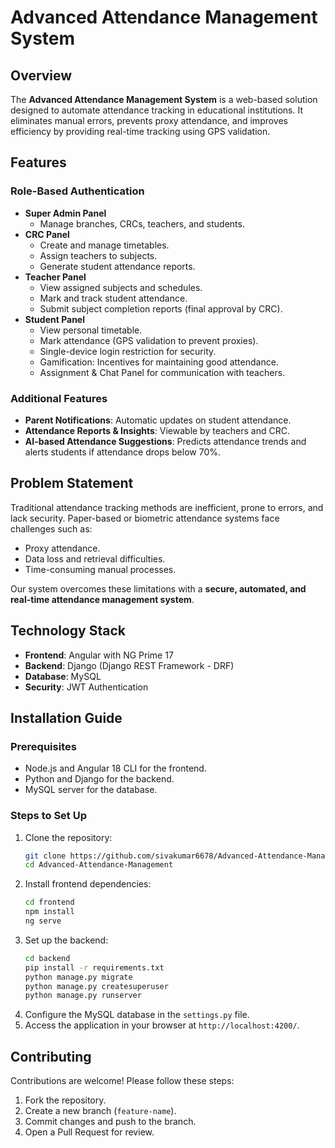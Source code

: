 # Advanced Attendance Management System

## Overview
The **Advanced Attendance Management System** is a web-based solution designed to automate attendance tracking in educational institutions. It eliminates manual errors, prevents proxy attendance, and improves efficiency by providing real-time tracking using GPS validation.

## Features
### Role-Based Authentication
- **Super Admin Panel**
  - Manage branches, CRCs, teachers, and students.
- **CRC Panel**
  - Create and manage timetables.
  - Assign teachers to subjects.
  - Generate student attendance reports.
- **Teacher Panel**
  - View assigned subjects and schedules.
  - Mark and track student attendance.
  - Submit subject completion reports (final approval by CRC).
- **Student Panel**
  - View personal timetable.
  - Mark attendance (GPS validation to prevent proxies).
  - Single-device login restriction for security.
  - Gamification: Incentives for maintaining good attendance.
  - Assignment & Chat Panel for communication with teachers.

### Additional Features
- **Parent Notifications**: Automatic updates on student attendance.
- **Attendance Reports & Insights**: Viewable by teachers and CRC.
- **AI-based Attendance Suggestions**: Predicts attendance trends and alerts students if attendance drops below 70%.

## Problem Statement
Traditional attendance tracking methods are inefficient, prone to errors, and lack security. Paper-based or biometric attendance systems face challenges such as:
- Proxy attendance.
- Data loss and retrieval difficulties.
- Time-consuming manual processes.

Our system overcomes these limitations with a **secure, automated, and real-time attendance management system**.

## Technology Stack
- **Frontend**: Angular with NG Prime 17
- **Backend**: Django (Django REST Framework - DRF)
- **Database**: MySQL
- **Security**: JWT Authentication


## Installation Guide
### Prerequisites
- Node.js and Angular 18 CLI for the frontend.
- Python and Django for the backend.
- MySQL server for the database.

### Steps to Set Up
1. Clone the repository:
   ```sh
   git clone https://github.com/sivakumar6678/Advanced-Attendance-Management.git
   cd Advanced-Attendance-Management
   ```
2. Install frontend dependencies:
   ```sh
   cd frontend
   npm install
   ng serve
   ```
3. Set up the backend:
   ```sh
   cd backend
   pip install -r requirements.txt
   python manage.py migrate
   python manage.py createsuperuser
   python manage.py runserver
   ```
4. Configure the MySQL database in the `settings.py` file.
5. Access the application in your browser at `http://localhost:4200/`.





## Contributing
Contributions are welcome! Please follow these steps:
1. Fork the repository.
2. Create a new branch (`feature-name`).
3. Commit changes and push to the branch.
4. Open a Pull Request for review.



